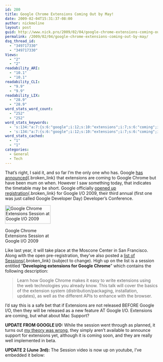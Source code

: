 ```yaml
---
id: 280
title: Google Chrome Extensions Coming Out by May!
date: 2009-02-04T15:31:37-08:00
author: nickmoline
layout: post
guid: http://www.nick.pro/2009/02/04/google-chrome-extensions-coming-out-by-may/
permalink: /2009/02/04/google-chrome-extensions-coming-out-by-may/
dsq_thread_id:
  - "349717330"
  - "349717330"
Views:
  - "2"
  - "2"
readability_ARI:
  - "10.1"
  - "10.1"
readability_CLI:
  - "9.9"
  - "9.9"
readability_LIX:
  - "28.9"
  - "28.9"
word_stats_word_count:
  - "252"
  - "252"
word_stats_keywords:
  - 's:134:"a:7:{s:6:"google";i:12;s:10:"extensions";i:7;s:6:"coming";i:3;s:6:"chrome";i:4;s:7:"caption";i:3;s:7:"session";i:4;s:7:"youtube";i:4;}";'
  - 's:134:"a:7:{s:6:"google";i:12;s:10:"extensions";i:7;s:6:"coming";i:3;s:6:"chrome";i:4;s:7:"caption";i:3;s:7:"session";i:4;s:7:"youtube";i:4;}";'
word_stats_cached:
  - "1"
  - "1"
categories:
  - General
  - Tech
---
```

That&#8217;s right, I said it, and so far I&#8217;m the only one who has. Google [has announced](http://news.cnet.com/8301-17939_109-10110247-2.html){.broken_link} that extensions are coming to Google Chrome but have been mum on when. However I saw something today, that indicates the timetable may be short. Google officially [opened up registration](http://code.google.com/events/io/){.broken_link} for Google I/O 2009, their third annual (first one was just called Google Developer Day) Developer&#8217;s Conference.

<div id="attachment_281" style="width: 160px" class="wp-caption alignright">
  <a href="{{ site.baseurl }}/wp-content/uploads/2009/02/region-capture-2.png?ssl=1"><img aria-describedby="caption-attachment-281"  title="Google Chrome Extensions Session at Google I/O 2009" src="{{ site.baseurl }}/wp-content/uploads/2009/02/region-capture-2-150x61.png" alt="Google Chrome Extensions Session at Google I/O 2009" width="150" height="61" data-recalc-dims="1" /></a>
  
  <p id="caption-attachment-281" class="wp-caption-text">
    Google Chrome Extensions Session at Google I/O 2009
  </p>
</div>

Like last year, it will take place at the Moscone Center in San Francisco. Along with the open pre-registration, they&#8217;ve also posted a [list of Sessions](http://code.google.com/events/io/sessions.html){.broken_link} (subject to change). High up on the list is a session entitled &#8220;**Developing extensions for Google Chrome**&#8221; which contains the following description:

> Learn how Google Chrome makes it easy to write extensions using the web technologies you already know. This talk will cover the basics of the extension system (distribution/packaging, installation, updates), as well as the different APIs to enhance with the browser.

I&#8217;d say this is a safe bet that if Extensions are not released BEFORE Google I/O, then they will be released as a new feature AT Google I/O. Extensions are coming, but what about Mac Support?

**UPDATE FROM GOOGLE I/O:** While the session went through as planned, it turns out [my theory was wrong](https://www.nick.pro/2009/05/27/i-was-wrong-turns-out-chrome-extensions-arent-ready-yet/), they simply aren&#8217;t available to announce support for extensions yet, although it is coming soon, and they are really well implemented in beta.

**UPDATE 2 (June 3rd):** The Session video is now up on youtube, I&#8217;ve embedded it below:

<!--YouTube Error: bad URL entered-->